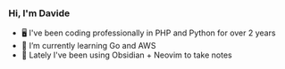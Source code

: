 ### Hi, I'm Davide 

- 🖥️ I've been coding professionally in PHP and Python for over 2 years
- 🌱 I’m currently learning Go and AWS
- 📃 Lately I've been using Obsidian + Neovim to take notes
